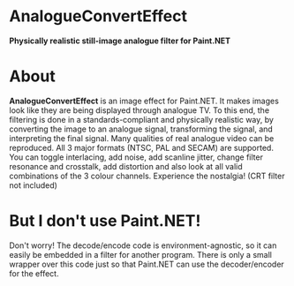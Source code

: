 # AnalogueConvertEffect
**Physically realistic still-image analogue filter for Paint.NET**

# About
**AnalogueConvertEffect** is an image effect for Paint.NET. It makes images look like they are being displayed through analogue TV. To this end, the filtering is done in a standards-compliant and physically realistic way, by converting the image to an analogue signal, transforming the signal, and interpreting the final signal. Many qualities of real analogue video can be reproduced. All 3 major formats (NTSC, PAL and SECAM) are supported. You can toggle interlacing, add noise, add scanline jitter, change filter resonance and crosstalk, add distortion and also look at all valid combinations of the 3 colour channels. Experience the nostalgia! (CRT filter not included)

# But I don't use Paint.NET!
Don't worry! The decode/encode code is environment-agnostic, so it can easily be embedded in a filter for another program. There is only a small wrapper over this code just so that Paint.NET can use the decoder/encoder for the effect.
